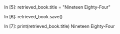 In [5]: retrieved_book.title = "Nineteen Eighty-Four"

In [6]: retrieved_book.save()

In [7]: print(retrieved_book.title)
Nineteen Eighty-Four
